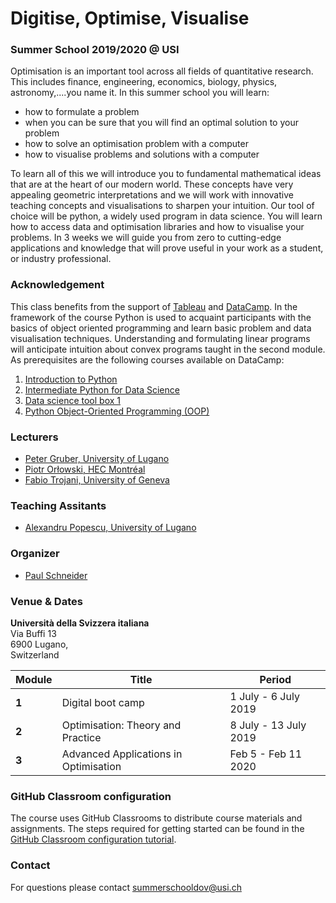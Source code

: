 # Digitise, Optimise, Visualise
### Summer School 2019/2020 @ USI

Optimisation is an important tool across all fields of quantitative research. This includes finance, engineering, economics, biology, physics, astronomy,....you name it. In this summer school you will learn:

 * how to formulate a problem
 * when you can be sure that you will find an optimal solution to your problem
 * how to solve an optimisation problem with a computer
 * how to visualise problems and solutions with a computer

To learn all of this we will introduce you to fundamental mathematical ideas that are at the heart of our modern world. These concepts have very appealing geometric interpretations and we will work with innovative teaching concepts and visualisations to sharpen your intuition. Our tool of choice will be python, a widely used program in data science. You will learn how to access data and optimisation libraries and how to visualise your problems. In 3 weeks we will guide you from zero to cutting-edge applications and knowledge that will prove useful in your work as a student, or industry professional.

### Acknowledgement
This class benefits from the support of [Tableau](https://www.tableau.com/) and [DataCamp](https://www.datacamp.com). In the framework of the course Python is used to acquaint participants with the basics of object oriented programming and learn basic problem and data visualisation techniques. Understanding and formulating linear programs will anticipate intuition about convex programs taught in the second module. As prerequisites are the following courses available on DataCamp:

1. [Introduction to Python](https://www.datacamp.com/courses/intro-to-python-for-data-science)
1. [Intermediate Python for Data Science](https://www.datacamp.com/courses/intermediate-python-for-data-science)
1. [Data science tool box 1](https://www.datacamp.com/courses/python-data-science-toolbox-part-1)
1. [Python Object-Oriented Programming (OOP)](https://www.datacamp.com/community/tutorials/python-oop-tutorial)
 
### Lecturers
* [Peter Gruber, University of Lugano](https://people.lu.usi.ch/gruberp/)
* [Piotr Orłowski, HEC Montréal](https://piotrek-orlowski.github.io/index.html)
* [Fabio Trojani, University of Geneva](http://www.people.usi.ch/trojanif/)

### Teaching Assitants
* [Alexandru Popescu, University of Lugano](https://search.usi.ch/en/people/27ea23408308561dd65b0e6520433754/popescu-alexandru)

### Organizer
* [Paul Schneider](https://sites.google.com/view/paul-schneider)

### Venue & Dates
**Università della Svizzera italiana**  
Via Buffi 13  
6900 Lugano,  
Switzerland  

**Module** | **Title** | **Period**
-----|------|----------
**1**| Digital boot camp | 1 July - 6 July 2019
**2**| Optimisation: Theory and Practice | 8 July - 13 July 2019
**3**| Advanced Applications in Optimisation | Feb 5 - Feb 11 2020


### GitHub Classroom configuration
The course uses GitHub Classrooms to distribute course materials and assignments. The steps required for getting started 
can be found in the [GitHub Classroom configuration tutorial](classroom_tutorial.md). 

### Contact
For questions please contact summerschooldov@usi.ch

